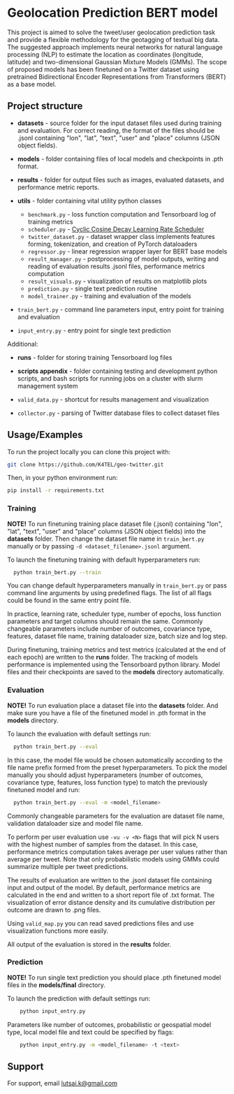 
# Geolocation Prediction BERT model

This project is aimed to solve the tweet/user geolocation prediction task and provide a flexible methodology for the geotagging of textual big data. The suggested approach implements neural networks for natural language processing (NLP) to estimate the location as coordinates (longitude, latitude) and two-dimensional Gaussian Mixture Models (GMMs). The scope of proposed models has been finetuned on a Twitter dataset using pretrained Bidirectional Encoder Representations from Transformers (BERT) as a base model. 

## Project structure

- **datasets** - source folder for the input dataset files used during training and evaluation. For correct reading, the format of the files should be .jsonl containing "lon", "lat", "text", "user" and "place" columns (JSON object fields).

- **models** - folder containing files of local models and checkpoints in .pth format.

- **results** - folder for output files such as images, evaluated datasets, and performance metric reports. 

- **utils** - folder containing vital utility python classes
    - `benchmark.py` - loss function computation and Tensorboard log of training metrics
    - `scheduler.py` - [Cyclic Cosine Decay Learning Rate Scheduler](https://github.com/abhuse/cyclic-cosine-decay)
    - `twitter_dataset.py` - dataset wrapper class implements features forming, tokenization, and creation of PyTorch dataloaders
    - `regressor.py` - linear regression wrapper layer for BERT base models
    - `result_manager.py` - postprocessing of model outputs, writing and reading of evaluation results .jsonl files, performance metrics computation
    - `result_visuals.py` - visualization of results on matplotlib plots 
    - `prediction.py` - single text prediction routine
    - `model_trainer.py` - training and evaluation of the models

- `train_bert.py` - command line parameters input, entry point for training and evaluation
- `input_entry.py` - entry point for single text prediction

Additional:

- **runs** - folder for storing training Tensorboard log files 

- **scripts appendix** - folder containing testing and development python scripts, and bash scripts for running jobs on a cluster with slurm management system 

- `valid_data.py` - shortcut for results management and visualization
- `collector.py` - parsing of Twitter database files to collect dataset files

## Usage/Examples

To run the project locally you can clone this project with:

```bash
git clone https://github.com/K4TEL/geo-twitter.git
```

Then, in your python environment run:

```bash
pip install -r requirements.txt
```

### Training

**NOTE!** To run finetuning training place dataset file (.jsonl) containing "lon", "lat", "text", "user" and "place" columns (JSON object fields) into the **datasets** folder. 
Then change the dataset file name in `train_bert.py` manually or by passing `-d <dataset_filename>.jsonl` argument. 

To launch the finetuning training with default hyperparameters run:

```bash
  python train_bert.py --train
```

You can change default hyperparameters manually in `train_bert.py` or pass command line arguments by using predefined flags. 
The list of all flags could be found in the same entry point file.

In practice, learning rate, scheduler type, number of epochs, loss function parameters and target columns should remain the same. 
Commonly changeable parameters include number of outcomes, covariance type, features, dataset file name, training dataloader size, batch size and log step.

During finetuning, training metrics and test metrics (calculated at the end of each epoch) are written to the **runs** folder.
The tracking of models performance is implemented using the Tensorboard python library.
Model files and their checkpoints are saved to the **models** directory automatically.  

### Evaluation

**NOTE!** To run evaluation place a dataset file into the **datasets** folder. 
And make sure you have a file of the finetuned model in .pth format in the **models** directory.

To launch the evaluation with default settings run:

```bash
  python train_bert.py --eval
```

In this case, the model file would be chosen automatically according to the file name prefix formed from the preset hyperparameters. 
To pick the model manually you should adjust hyperparameters (number of outcomes, covariance type, features, loss function type) to match the previously finetuned model and run:

```bash
  python train_bert.py --eval -m <model_filename>
```

Commonly changeable parameters for the evaluation are dataset file name, validation dataloader size and model file name.

To perform per user evaluation use `-vu -v <N>` flags that will pick N users with the highest number of samples from the dataset. 
In this case, performance metrics computation takes average per user values rather than average per tweet. 
Note that only probabilistic models using GMMs could summarize multiple per tweet predictions.  

The results of evaluation are written to the .jsonl dataset file containing input and output of the model. 
By default, performance metrics are calculated in the end and written to a short report file of .txt format. 
The visualization of error distance density and its cumulative distribution per outcome are drawn to .png files.

Using `valid_map.py` you can read saved predictions files and use visualization functions more easily.

All output of the evaluation is stored in the **results** folder.

### Prediction

**NOTE!** To run single text prediction you should place .pth finetuned model files in the **models/final** directory.

To launch the prediction with default settings run:

```bash
    python input_entry.py
```
Parameters like number of outcomes, probabilistic or geospatial model type, local model file and text could be specified by flags:

```bash
    python input_entry.py -m <model_filename> -t <text>
```

## Support

For support, email lutsai.k@gmail.com
